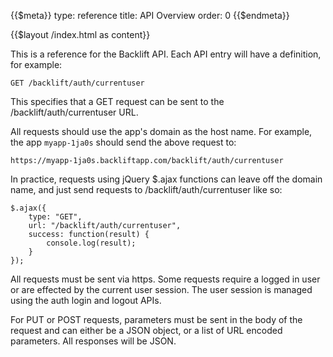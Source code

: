 {{$meta}}
type: reference
title: API Overview
order: 0
{{$endmeta}}

{{$layout /index.html as content}}

This is a reference for the Backlift API. Each API entry will have a definition, for example:

    GET /backlift/auth/currentuser

This specifies that a GET request can be sent to the /backlift/auth/currentuser URL. 

All requests should use the app's domain as the host name. For example, the app <code>myapp-1ja0s</code> should send the above request to:

<pre><code class="no-highlight">https://myapp-1ja0s.backliftapp.com/backlift/auth/currentuser</code></pre>

In practice, requests using jQuery $.ajax functions can leave off the domain name, and just send requests to /backlift/auth/currentuser like so:

<pre><code class="javascript">$.ajax({
    type: "GET",
    url: "/backlift/auth/currentuser",
    success: function(result) { 
        console.log(result); 
    }
});  
</code></pre>  

All requests must be sent via https. Some requests require a logged in user or are effected by the current user session. The user session is managed using the auth login and logout APIs.

For PUT or POST requests, parameters must be sent in the body of the request and can either be a JSON object, or a list of URL encoded parameters. All responses will be JSON.

